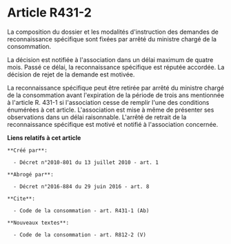 # Article R431-2

La composition du dossier et les modalités d'instruction des demandes de reconnaissance spécifique sont fixées par arrêté du
ministre chargé de la consommation. 

La décision est notifiée à l'association dans un délai maximum de quatre mois. Passé ce délai, la reconnaissance spécifique
est réputée accordée. La décision de rejet de la demande est motivée. 

La reconnaissance spécifique peut être retirée par arrêté du ministre chargé de la consommation avant l'expiration de la
période de trois ans mentionnée à l'article R. 431-1 si l'association cesse de remplir l'une des conditions énumérées à cet
article. L'association est mise à même de présenter ses observations dans un délai raisonnable. L'arrêté de retrait de la
reconnaissance spécifique est motivé et notifié à l'association concernée.

**Liens relatifs à cet article**

	**Créé par**:

	  - Décret n°2010-801 du 13 juillet 2010 - art. 1

	**Abrogé par**:

	  - Décret n°2016-884 du 29 juin 2016 - art. 8

	**Cite**:

	  - Code de la consommation - art. R431-1 (Ab)

	**Nouveaux textes**:

	  - Code de la consommation - art. R812-2 (V)
